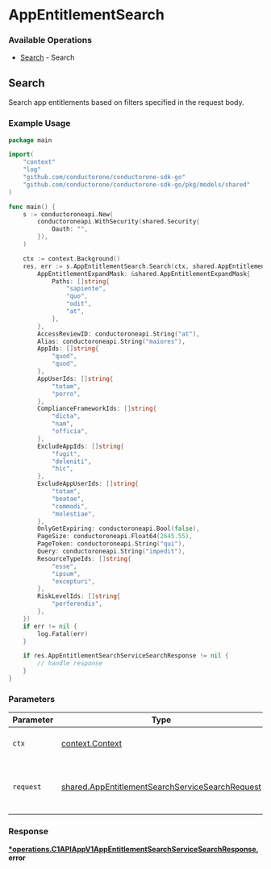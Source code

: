 # AppEntitlementSearch

### Available Operations

* [Search](#search) - Search

## Search

 Search app entitlements based on filters specified in the request body.


### Example Usage

```go
package main

import(
	"context"
	"log"
	"github.com/conductorone/conductorone-sdk-go"
	"github.com/conductorone/conductorone-sdk-go/pkg/models/shared"
)

func main() {
    s := conductoroneapi.New(
        conductoroneapi.WithSecurity(shared.Security{
            Oauth: "",
        }),
    )

    ctx := context.Background()
    res, err := s.AppEntitlementSearch.Search(ctx, shared.AppEntitlementSearchServiceSearchRequest{
        AppEntitlementExpandMask: &shared.AppEntitlementExpandMask{
            Paths: []string{
                "sapiente",
                "quo",
                "odit",
                "at",
            },
        },
        AccessReviewID: conductoroneapi.String("at"),
        Alias: conductoroneapi.String("maiores"),
        AppIds: []string{
            "quod",
            "quod",
        },
        AppUserIds: []string{
            "totam",
            "porro",
        },
        ComplianceFrameworkIds: []string{
            "dicta",
            "nam",
            "officia",
        },
        ExcludeAppIds: []string{
            "fugit",
            "deleniti",
            "hic",
        },
        ExcludeAppUserIds: []string{
            "totam",
            "beatae",
            "commodi",
            "molestiae",
        },
        OnlyGetExpiring: conductoroneapi.Bool(false),
        PageSize: conductoroneapi.Float64(2645.55),
        PageToken: conductoroneapi.String("qui"),
        Query: conductoroneapi.String("impedit"),
        ResourceTypeIds: []string{
            "esse",
            "ipsum",
            "excepturi",
        },
        RiskLevelIds: []string{
            "perferendis",
        },
    })
    if err != nil {
        log.Fatal(err)
    }

    if res.AppEntitlementSearchServiceSearchResponse != nil {
        // handle response
    }
}
```

### Parameters

| Parameter                                                                                                          | Type                                                                                                               | Required                                                                                                           | Description                                                                                                        |
| ------------------------------------------------------------------------------------------------------------------ | ------------------------------------------------------------------------------------------------------------------ | ------------------------------------------------------------------------------------------------------------------ | ------------------------------------------------------------------------------------------------------------------ |
| `ctx`                                                                                                              | [context.Context](https://pkg.go.dev/context#Context)                                                              | :heavy_check_mark:                                                                                                 | The context to use for the request.                                                                                |
| `request`                                                                                                          | [shared.AppEntitlementSearchServiceSearchRequest](../../models/shared/appentitlementsearchservicesearchrequest.md) | :heavy_check_mark:                                                                                                 | The request object to use for the request.                                                                         |


### Response

**[*operations.C1APIAppV1AppEntitlementSearchServiceSearchResponse](../../models/operations/c1apiappv1appentitlementsearchservicesearchresponse.md), error**


